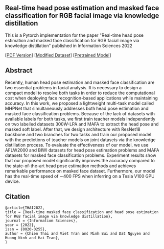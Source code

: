 ## Real-time head pose estimation and masked face classification for RGB facial image via knowledge distillation

This is a Pytorch implementation for the paper "Real-time head pose estimation and masked face classification for RGB facial image via knowledge distillation" published in Information Sciences 2022

[[PDF Version](https://drive.google.com/file/d/1kRrHh8G9z4u8YdqlUnlsm3doJZYQUfIC/view?usp=sharing)]
[[Modified Dataset](https://drive.google.com/drive/folders/19y6BCiMrV2GzD_v81_iRZ59E4IvcyD7h?usp=sharing)]
[[Pretrained Model](https://drive.google.com/file/d/1PQZeV-fkBX8U8X6NDIuc-c4AJ5M93Al3/view?usp=sharing)]

## Abstract

Recently, human head pose estimation and masked face classification are two essential problems in facial analysis. It is necessary to design a compact model to resolve both tasks in order to reduce the computational cost when deploying face recognition-based applications while maintaining accuracy. In this work, we proposed a lightweight multi-task model called MHPNet that simultaneously addresses both head pose estimation and masked face classification problems. Because of the lack of datasets with available labels for both tasks, we first train teacher models independently on two labelled datasets 300W-LPA and MAFA to extract the head pose and masked soft label. After that, we design architecture with ResNet18 backbone and two branches for two tasks and train our proposed model with the predictions of teacher models on joint datasets via the knowledge distillation process. To evaluate the effectiveness of our model, we use AFLW2000 and BIWI datasets for head pose estimation problems and MAFA datasets for masked face classification problems. Experiment results show that our proposed model significantly improves the accuracy compared to the state-of-the-art head pose estimation methods and achieves remarkable performance on masked face dataset. Furthermore, our model has the real-time speed of ∼400 FPS when inferring on a Tesla V100 GPU device.

## Citation

```
@article{THAI2022,
title = {Real-time masked face classification and head pose estimation for RGB facial image via knowledge distillation},
journal = {Information Sciences},
year = {2022},
issn = {0020-0255},
author = {Chien Thai and Viet Tran and Minh Bui and Dat Nguyen and Huong Ninh and Hai Tran},
}
```

